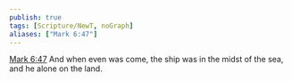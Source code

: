 ```yaml
---
publish: true
tags: [Scripture/NewT, noGraph]
aliases: ["Mark 6:47"]
---
```

[Mark 6:47](https://churchofjesuschrist.org/study/scriptures/nt/mark/6?lang=eng&id=p47#p47) And when even was come, the ship was in the midst of the sea, and he alone on the land.
